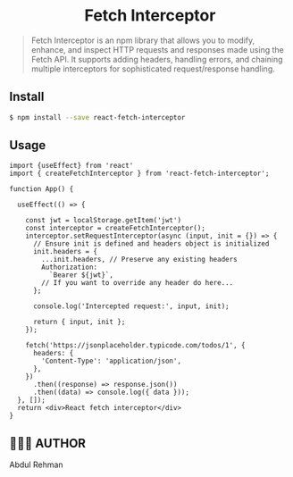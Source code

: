 <div align="center">
	<h1> Fetch Interceptor<br>
	</h1>
</div>

> Fetch Interceptor is an npm library that allows you to modify, enhance, and inspect HTTP requests and responses made using the Fetch API. It supports adding headers, handling errors, and chaining multiple interceptors for sophisticated request/response handling.

## Install

```bash
$ npm install --save react-fetch-interceptor
```

## Usage
```
import {useEffect} from 'react'
import { createFetchInterceptor } from 'react-fetch-interceptor';

function App() {
  
  useEffect(() => {

	const jwt = localStorage.getItem('jwt')
    const interceptor = createFetchInterceptor();
    interceptor.setRequestInterceptor(async (input, init = {}) => {
      // Ensure init is defined and headers object is initialized
      init.headers = {
        ...init.headers, // Preserve any existing headers
        Authorization:
          `Bearer ${jwt}`,
        // If you want to override any header do here...
      };

      console.log('Intercepted request:', input, init);

      return { input, init };
    });

    fetch('https://jsonplaceholder.typicode.com/todos/1', {
      headers: {
        'Content-Type': 'application/json',
      },
    })
      .then((response) => response.json())
      .then((data) => console.log({ data }));
  }, []);
  return <div>React fetch interceptor</div>
}
```



## 👨🏻‍💻 AUTHOR
  Abdul Rehman
   
